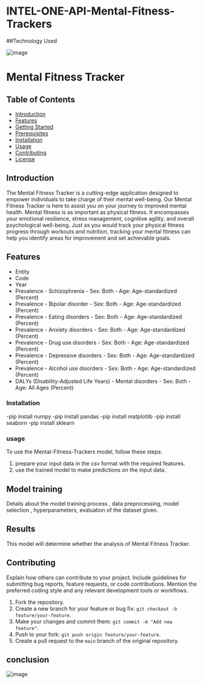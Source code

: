 # INTEL-ONE-API-Mental-Fitness-Trackers


##Technology Used

![image](https://github.com/Sasi200/INTEL-ONE-API-Mental-Fitness-Trackers/assets/110711013/8b061b6d-6e5a-4a03-bc79-ac78e51b43d3)

# Mental Fitness Tracker



## Table of Contents
- [Introduction](#introduction)
- [Features](#features)
- [Getting Started](#getting-started)
- [Prerequisites](#prerequisites)
- [Installation](#installation)
- [Usage](#usage)
- [Contributing](#contributing)
- [License](#license)

## Introduction

 The Mental Fitness Tracker is a cutting-edge application designed to empower individuals to take charge of their mental well-being. Our Mental Fitness Tracker is here to assist you on your journey to improved mental health.
 Mental fitness is as important as physical fitness. It encompasses your emotional resilience, stress management, cognitive agility, and overall psychological well-being. Just as you would track your physical fitness progress through workouts and nutrition, tracking your mental fitness can help you identify areas for improvement and set achievable goals.

## Features

- Entity
- Code
- Year
- Prevalence - Schizophrenia - Sex: Both - Age: Age-standardized (Percent)
- Prevalence - Bipolar disorder - Sex: Both - Age: Age-standardized (Percent)
- Prevalence - Eating disorders - Sex: Both - Age: Age-standardized (Percent)
- Prevalence - Anxiety disorders - Sex: Both - Age: Age-standardized (Percent)
- Prevalence - Drug use disorders - Sex: Both - Age: Age-standardized (Percent)
- Prevalence - Depressive disorders - Sex: Both - Age: Age-standardized (Percent)
- Prevalence - Alcohol use disorders - Sex: Both - Age: Age-standardized (Percent)
- DALYs (Disability-Adjusted Life Years) - Mental disorders - Sex: Both - Age: All Ages (Percent)
  


### Installation
-pip install numpy
-pip install pandas
-pip install matplotlib
-pip install seaborn
-pip install sklearn
### usage
To use the Mental-Fitness-Trackers model, follow these steps:
1. prepare your input data in the csv format with the required features.
2. use the trained model to make predictions on the input data.

## Model training
Details about the model training process ,  data preprocessing, model selection , hyperparameters, evaluation of the dataset given.

## Results
This model will determine whether the analysis of Mental Fitness Tracker.


## Contributing

Explain how others can contribute to your project. Include guidelines for submitting bug reports, feature requests, or code contributions. Mention the preferred coding style and any relevant development tools or workflows.

1. Fork the repository.
2. Create a new branch for your feature or bug fix: `git checkout -b feature/your-feature`.
3. Make your changes and commit them: `git commit -m "Add new feature"`.
4. Push to your fork: `git push origin feature/your-feature`.
5. Create a pull request to the `main` branch of the original repository.

## conclusion

![image](https://github.com/Sasi200/INTEL-ONE-API-Mental-Fitness-Trackers/assets/110711013/7a436ed5-6f56-4d16-9f68-3efbbdbfd5e0)
